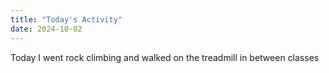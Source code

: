 ```yaml
---
title: "Today's Activity"
date: 2024-10-02
---
```

Today I went rock climbing and walked on the treadmill in between classes
